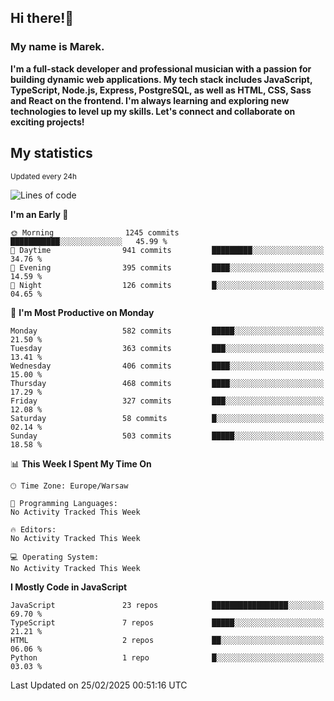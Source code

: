 ## Hi there!👋 ##
### My name is Marek. ###

**I'm a full-stack developer and professional musician with a passion for building dynamic web applications. My tech stack includes JavaScript, TypeScript, Node.js, Express, PostgreSQL, as well as HTML, CSS, Sass and React on the frontend. I'm always learning and exploring new technologies to level up my skills. Let's connect and collaborate on exciting projects!**

## My statistics ##
<sub>Updated every 24h</sub>
<!--START_SECTION:waka-->
![Lines of code](https://img.shields.io/badge/From%20Hello%20World%20I%27ve%20Written-141.7%20thousand%20lines%20of%20code-blue)

**I'm an Early 🐤** 

```text
🌞 Morning                1245 commits        ███████████░░░░░░░░░░░░░░   45.99 % 
🌆 Daytime                941 commits         █████████░░░░░░░░░░░░░░░░   34.76 % 
🌃 Evening                395 commits         ████░░░░░░░░░░░░░░░░░░░░░   14.59 % 
🌙 Night                  126 commits         █░░░░░░░░░░░░░░░░░░░░░░░░   04.65 % 
```
📅 **I'm Most Productive on Monday** 

```text
Monday                   582 commits         █████░░░░░░░░░░░░░░░░░░░░   21.50 % 
Tuesday                  363 commits         ███░░░░░░░░░░░░░░░░░░░░░░   13.41 % 
Wednesday                406 commits         ████░░░░░░░░░░░░░░░░░░░░░   15.00 % 
Thursday                 468 commits         ████░░░░░░░░░░░░░░░░░░░░░   17.29 % 
Friday                   327 commits         ███░░░░░░░░░░░░░░░░░░░░░░   12.08 % 
Saturday                 58 commits          █░░░░░░░░░░░░░░░░░░░░░░░░   02.14 % 
Sunday                   503 commits         █████░░░░░░░░░░░░░░░░░░░░   18.58 % 
```


📊 **This Week I Spent My Time On** 

```text
🕑︎ Time Zone: Europe/Warsaw

💬 Programming Languages: 
No Activity Tracked This Week

🔥 Editors: 
No Activity Tracked This Week

💻 Operating System: 
No Activity Tracked This Week
```

**I Mostly Code in JavaScript** 

```text
JavaScript               23 repos            █████████████████░░░░░░░░   69.70 % 
TypeScript               7 repos             █████░░░░░░░░░░░░░░░░░░░░   21.21 % 
HTML                     2 repos             ██░░░░░░░░░░░░░░░░░░░░░░░   06.06 % 
Python                   1 repo              █░░░░░░░░░░░░░░░░░░░░░░░░   03.03 % 
```




 Last Updated on 25/02/2025 00:51:16 UTC
<!--END_SECTION:waka-->

<!--
**MarekSax/MarekSax** is a ✨ _special_ ✨ repository because its `README.md` (this file) appears on your GitHub profile.

Here are some ideas to get you started:

- 🔭 I’m currently working on ...
- 🌱 I’m currently learning ...
- 👯 I’m looking to collaborate on ...
- 🤔 I’m looking for help with ...
- 💬 Ask me about ...
- 📫 How to reach me: ...
- 😄 Pronouns: ...
- ⚡ Fun fact: ...
-->
